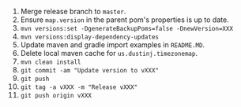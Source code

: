 1.  Merge release branch to `master`.
2.  Ensure `map.version` in the parent pom's properties is up to date.
3.  `mvn versions:set -DgenerateBackupPoms=false -DnewVersion=XXX`
4.  `mvn versions:display-dependency-updates`
5.  Update maven and gradle import examples in `README.MD`.
6.  Delete local maven cache for `us.dustinj.timezonemap`.
7.  `mvn clean install`
8.  `git commit -am "Update version to vXXX"`
9.  `git push`
10. `git tag -a vXXX -m "Release vXXX"`
11. `git push origin vXXX`
